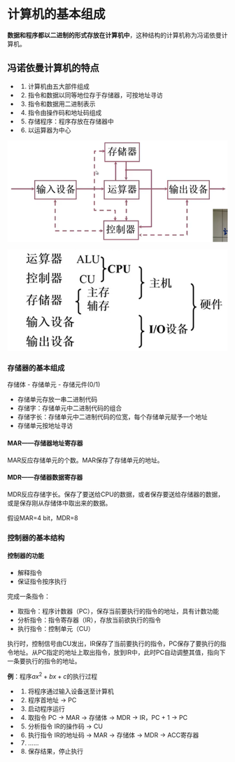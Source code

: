 # 计算机的基本组成
**数据和程序都以二进制的形式存放在计算机中**，这种结构的计算机称为冯诺依曼计算机。
## 冯诺依曼计算机的特点
- 1. 计算机由五大部件组成
- 2. 指令和数据以同等地位存于存储器，可按地址寻访
- 3. 指令和数据用二进制表示
- 4. 指令由操作码和地址码组成
- 5. 存储程序：程序存放在存储器中
- 6. 以运算器为中心

![](./images/冯诺依曼计算机硬件框图.png)

![现代计算机硬件框图](./images/现代计算机硬件框图.png)

### 存储器的基本组成
存储体 - 存储单元 - 存储元件(0/1)

- 存储单元存放一串二进制代码
- 存储字：存储单元中二进制代码的组合
- 存储字长：存储单元中二进制代码的位宽，每个存储单元赋予一个地址
- 存储单元按地址寻访

#### MAR——存储器地址寄存器
MAR反应存储单元的个数。MAR保存了存储单元的地址。
#### MDR——存储器数据寄存器
MDR反应存储字长。保存了要送给CPU的数据，或者保存要送给存储器的数据，或是保存刚从存储体中取出来的数据。

假设MAR=4 bit，MDR=8 

### 控制器的基本结构
#### 控制器的功能
- 解释指令
- 保证指令按序执行

完成一条指令：
- 取指令：程序计数器（PC），保存当前要执行的指令的地址，具有计数功能
- 分析指令：指令寄存器（IR），存放当前欲执行的指令
- 执行指令：控制单元（CU）

执行时，控制信号由CU发出，IR保存了当前要执行的指令，PC保存了要执行的指令地址。从PC指定的地址上取出指令，放到IR中，此时PC自动调整其值，指向下一条要执行的指令的地址。

**例**：程序$ax^2 + bx + c$的执行过程
- 1. 将程序通过输入设备送至计算机
- 2. 程序首地址 -> PC
- 3. 启动程序运行
- 4. 取指令 PC -> MAR -> 存储体 -> MDR -> IR，PC + 1 -> PC
- 5. 分析指令 IR的操作码 -> CU
- 6. 执行指令 IR的地址码 -> MAR -> 存储体 -> MDR -> ACC寄存器
- 7. ……
- 8. 保存结果，停止执行